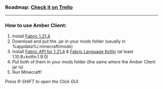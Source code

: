 ### Roadmap: [Check it on Trello](https://trello.com/b/DKUyIJQ7/amber-client)

---

### How to use Amber Client:

1. Install [Fabric 1.21.4](https://fabricmc.net/use/installer/)
2. Download and put the .jar in your mods folder (usually in %appdata%/.minecraft/mods)
3. Install [Fabric API for 1.21.4](https://modrinth.com/mod/fabric-api/versions) & [Fabric Language Kotlin](https://modrinth.com/mod/fabric-language-kotlin/version/1.10.8+kotlin.1.9.0) (at least 1.10.8+kotlin.1.9.0)
4. Put both of them in your mods folder (the same where the Amber Client jar is)
5. Run Minecraft!

*Press R-SHIFT to open the Click GUI.*
